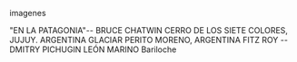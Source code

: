 imagenes


"EN LA PATAGONIA"-- BRUCE CHATWIN
CERRO DE LOS SIETE COLORES, JUJUY. ARGENTINA
GLACIAR PERITO MORENO, ARGENTINA
FITZ ROY -- DMITRY PICHUGIN
LEÓN MARINO
Bariloche